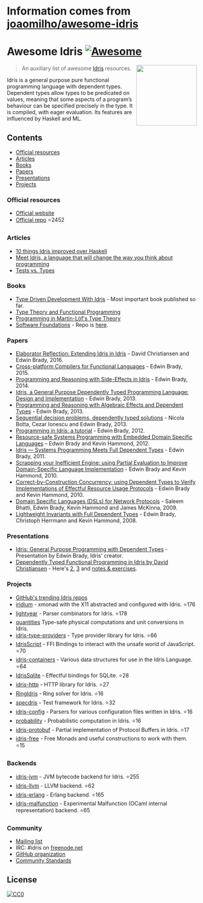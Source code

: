 # Information comes from [joaomilho/awesome-idris](https://github.com/joaomilho/awesome-idris)



# Awesome Idris [![Awesome](https://cdn.rawgit.com/sindresorhus/awesome/d7305f38d29fed78fa85652e3a63e154dd8e8829/media/badge.svg)](https://github.com/sindresorhus/awesome)

[<img src="https://www.idris-lang.org/logo/logo.png" align="right" width="160">](https://www.idris-lang.org/)

> An auxiliary list of awesome [Idris](https://www.idris-lang.org/) resources.

Idris is a general purpose pure functional programming language with dependent types. Dependent types allow types to be predicated on values, meaning that some aspects of a program’s behaviour can be specified precisely in the type. It is compiled, with eager evaluation. Its features are influenced by Haskell and ML.

## Contents

- [Official resources](#official-resources)
- [Articles](#articles)
- [Books](#books)
- [Papers](#papers)
- [Presentations](#presentations)
- [Projects](#projects)

### Official resources

* [Official website](https://www.idris-lang.org/)
* [Official repo](https://github.com/idris-lang/Idris-dev) :star:2452

### Articles

* [10 things Idris improved over Haskell](https://deque.blog/2017/06/14/10-things-idris-improved-over-haskell/)
* [Meet Idris, a language that will change the way you think about programming](http://crufter.com/@crufter/idris-a-language-that-will-change-the-way-you-think-about-programming)
* [Tests vs. Types](http://kevinmahoney.co.uk/articles/tests-vs-types/)

### Books

* [Type Driven Development With Idris](https://www.manning.com/books/type-driven-development-with-idris) - Most important book published so far.
* [Type Theory and Functional Programming](https://www.cs.kent.ac.uk/people/staff/sjt/TTFP/)
* [Programming in Martin-Löf's Type Theory](http://www.cse.chalmers.se/research/group/logic/book/book.pdf)
* [Software Foundations](https://idris-hackers.github.io/software-foundations/pdf/sf-idris-2016.pdf) - Repo is [here](https://github.com/idris-hackers/software-foundations).

### Papers

* [Elaborator Reflection: Extending Idris in Idris](https://eb.host.cs.st-andrews.ac.uk/drafts/elab-reflection.pdf) - David Christiansen and Edwin Brady, 2016.
* [Cross-platform Compilers for Functional Languages](https://eb.host.cs.st-andrews.ac.uk/drafts/compile-idris.pdf) - Edwin Brady, 2015.
* [Programming and Reasoning with Side-Effects in Idris](https://eb.host.cs.st-andrews.ac.uk/drafts/eff-tutorial.pdf) - Edwin Brady, 2014.
* [Idris, a General Purpose Dependently Typed Programming Language: Design and Implementation](https://pdfs.semanticscholar.org/1407/220ca09070233dca256433430d29e5321dc2.pdf) - Edwin Brady, 2013.
* [Programming and Reasoning with Algebraic Effects and Dependent Types](https://eb.host.cs.st-andrews.ac.uk/drafts/effects.pdf) - Edwin Brady, 2013.
* [Sequential decision problems, dependently typed solutions](http://eb.host.cs.st-andrews.ac.uk/writings/plmms13.pdf) - Nicola Botta, Cezar Ionescu and Edwin Brady, 2013.
* [Programming in Idris: a tutorial](http://eb.host.cs.st-andrews.ac.uk/writings/idris-tutorial.pdf) - Edwin Brady, 2012.
* [Resource-safe Systems Programming with Embedded Domain Specific Languages](http://www.cs.st-andrews.ac.uk/~eb/drafts/dsl-idris.pdf) – Edwin Brady and Kevin Hammond, 2012.
* [Idris — Systems Programming Meets Full Dependent Types](https://eb.host.cs.st-andrews.ac.uk/writings/plpv11.pdf) - Edwin Brady, 2011.
* [Scrapping your Inefficient Engine: using Partial Evaluation to Improve Domain-Specific Language Implementation](http://eb.host.cs.st-andrews.ac.uk/writings/icfp10.pdf) - Edwin Brady and Kevin Hammond, 2010.
* [Correct-by-Construction Concurrency: using Dependent Types to Verify Implementations of Effectful Resource Usage Protocols](http://eb.host.cs.st-andrews.ac.uk/writings/fi-cbc.pdf) - Edwin Brady and Kevin Hammond, 2010.
* [Domain Specific Languages (DSLs) for Network Protocols](http://eb.host.cs.st-andrews.ac.uk/drafts/ngna2009-dsl.pdf) - Saleem Bhatti, Edwin Brady, Kevin Hammond and James McKinna, 2009.
* [Lightweight Invariants with Full Dependent Types](http://eb.host.cs.st-andrews.ac.uk/drafts/tfp08.pdf) - Edwin Brady, Christoph Herrmann and Kevin Hammond, 2008.

### Presentations

* [Idris: General Purpose Programming with Dependent Types](https://www.youtube.com/watch?v=vkIlW797JN8) - Presentation by Edwin Brady, Idris' creator.
* [Dependently Typed Functional Programming in Idris by David Christiansen](https://vimeo.com/117221082) - Here's [2](https://vimeo.com/117973383), [3](https://vimeo.com/117979741) and [notes & exercises](https://github.com/david-christiansen/IdrisAtGalois2015).

### Projects

* [GitHub's trending Idris repos](https://github.com/trending/idris)
* [iridium](https://github.com/puffnfresh/iridium) - xmonad with the X11 abstracted and configured with Idris. :star:176
* [lightyear](https://github.com/ziman/lightyear) - Parser combinators for Idris. :star:178
* [quantities](https://github.com/timjb/quantities) Type-safe physical computations and unit conversions in Idris.
* [idris-type-providers](https://github.com/david-christiansen/idris-type-providers) - Type provider library for Idris. :star:66
* [IdrisScript](https://github.com/idris-hackers/IdrisScript) - FFI Bindings to interact with the unsafe world of JavaScript. :star:70
* [idris-containers](https://github.com/jfdm/idris-containers) - Various data structures for use in the Idris Language. :star:64
* [IdrisSqlite](https://github.com/david-christiansen/IdrisSqlite) - Effectful bindings for SQLite. :star:28
* [idris-http](https://github.com/uwap/idris-http) - HTTP library for Idris. :star:27
* [RingIdris](https://github.com/FranckS/RingIdris) - Ring solver for Idris. :star:16
* [specdris](https://github.com/pheymann/specdris) - Test framework for Idris. :star:32
* [idris-config](https://github.com/jfdm/idris-config) - Parsers for various configuration files written in Idris. :star:16
* [probability](https://github.com/BlackBrane/probability) - Probabilistic computation in Idris. :star:16
* [idris-protobuf](https://github.com/google/idris-protobuf) - Partial implementation of Protocol Buffers in Idris. :star:17
* [idris-free](https://github.com/idris-hackers/idris-free) - Free Monads and useful constructions to work with them. :star:15

### Backends

* [idris-jvm](https://github.com/mmhelloworld/idris-jvm) - JVM bytecode backend for Idris. :star:255
* [idris-llvm](https://github.com/idris-hackers/idris-llvm) - LLVM backend. :star:62
* [idris-erlang](https://github.com/lenary/idris-erlang) - Erlang backend. :star:165
* [idris-malfunction](https://github.com/stedolan/idris-malfunction) - Experimental Malfunction (OCaml internal representation) backend. :star:65

### Community

* [Mailing list](http://groups.google.com/group/idris-lang)
* IRC: #idris on [freenode.net](https://webchat.freenode.net/)
* [GitHub organization](https://github.com/idris-hackers)
* [Community Standards](https://www.idris-lang.org/documentation/community-standards/)

## License

[![CC0](http://mirrors.creativecommons.org/presskit/buttons/88x31/svg/cc-zero.svg)](https://creativecommons.org/publicdomain/zero/1.0/)

